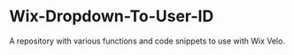 # Wix-Dropdown-To-User-ID

A repository with various functions and code snippets to use with Wix Velo.
